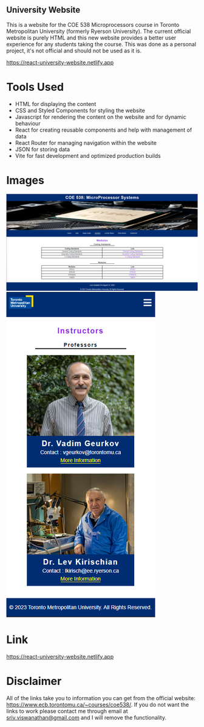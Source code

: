 ## University Website

This is a website for the COE 538 Microprocessors course in Toronto Metropolitan University (formerly Ryerson University). The current official website is purely HTML and this new website provides a better user experience for any students taking the course. This was done as a personal project, it's not official and should not be used as it is.

https://react-university-website.netlify.app

# Tools Used

- HTML for displaying the content
- CSS and Styled Components for styling the website
- Javascript for rendering the content on the website and for dynamic behaviour
- React for creating reusable components and help with management of data
- React Router for managing navigation within the website
- JSON for storing data
- Vite for fast development and optimized production builds

# Images

![picture](images_readme/1.PNG)
![picture](images_readme/2.PNG)

# Link

https://react-university-website.netlify.app

# Disclaimer

All of the links take you to information you can get from the official website: https://www.ecb.torontomu.ca/~courses/coe538/. If you do not want the links to work please contact me through email at sriv.viswanathan@gmail.com and I will remove the functionality.
